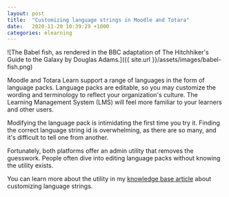 ```yaml
---
layout: post
title:  "Customizing language strings in Moodle and Totara"
date:   2020-11-20 10:39:29 +1000
categories: elearning
---
```


![The Babel fish, as rendered in the BBC adaptation of The Hitchhiker's Guide to the Galaxy by Douglas Adams.]({{ site.url }}/assets/images/babel-fish.png)

Moodle and Totara Learn support a range of languages in the form of language packs. Language packs are editable, so you may customize the wording and terminology to reflect your organization's culture. The Learning Management System (LMS) will feel more familiar to your learners and other users.

Modifying the language pack is intimidating the first time you try it. Finding the correct language string id is overwhelming, as there are so many, and it's difficult to tell one from another.

Fortunately, both platforms offer an admin utility that removes the guesswork. People often dive into editing language packs without knowing the utility exists.

You can learn more about the utility in my [knowledge base article](https://kathrynmarks.com.au/kb/doku.php?id=kb:customising_language_strings_in_moodle_and_totara) about customizing language strings.